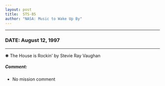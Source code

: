 ```yaml
---
layout: post
title:  STS-85
author: "NASA: Music to Wake Up By"
---
```


----
### DATE: August 12, 1997
----
✺ The House is Rockin' by Stevie Ray Vaughan

##### Comment:
* No mission comment
